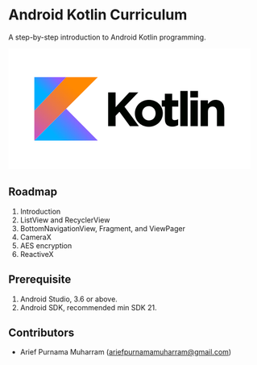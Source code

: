 # Android Kotlin Curriculum
A step-by-step introduction to Android Kotlin programming.

![Kotlin](kotlin.png)

## Roadmap
1. Introduction
2. ListView and RecyclerView
3. BottomNavigationView, Fragment, and ViewPager
4. CameraX
5. AES encryption
6. ReactiveX

## Prerequisite
1. Android Studio, 3.6 or above.
2. Android SDK, recommended min SDK 21.

## Contributors
- Arief Purnama Muharram (ariefpurnamamuharram@gmail.com)
